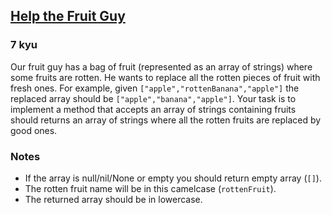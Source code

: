 <h2><a href=https://www.codewars.com/kata/557af4c6169ac832300000ba/train/javascript target="_blank">Help the Fruit Guy</a></h2><h3>7 kyu</h3><p>Our fruit guy has a bag of fruit (represented as an array of strings) where some fruits are rotten. He wants to replace all the rotten pieces of fruit with fresh ones. For example, given <code>["apple","rottenBanana","apple"]</code> the replaced array should be <code>["apple","banana","apple"]</code>. Your task is to implement a method that accepts an array of strings containing fruits should returns an array of strings where all the rotten fruits are replaced by good ones. </p><h3 id="notes">Notes</h3><ul><li>If the array is null/nil/None or empty you should return empty array (<code>[]</code>).</li><li>The rotten fruit name will be in this camelcase (<code>rottenFruit</code>).</li><li>The returned array should be in lowercase.</li></ul>